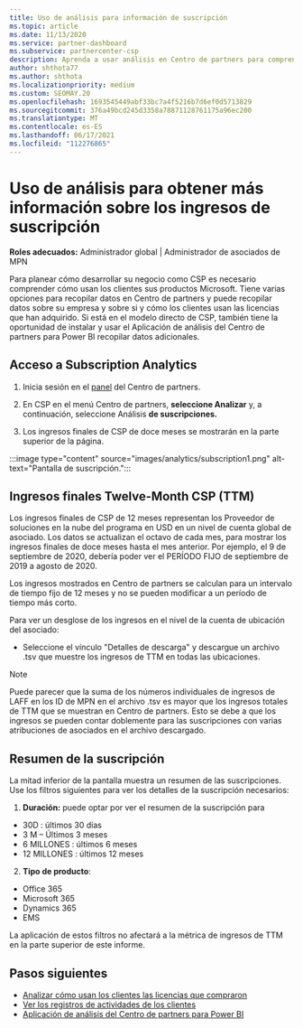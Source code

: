 ```yaml
---
title: Uso de análisis para información de suscripción
ms.topic: article
ms.date: 11/13/2020
ms.service: partner-dashboard
ms.subservice: partnercenter-csp
description: Aprenda a usar análisis en Centro de partners para comprender mejor su negocio y cómo los clientes usan las licencias que ha adquirido.
author: shthota77
ms.author: shthota
ms.localizationpriority: medium
ms.custom: SEOMAY.20
ms.openlocfilehash: 1693545449abf33bc7a4f5216b7d6ef0d5713829
ms.sourcegitcommit: 376a49bcd245d3358a78871128761175a96ec200
ms.translationtype: MT
ms.contentlocale: es-ES
ms.lasthandoff: 06/17/2021
ms.locfileid: "112276865"
---
```

# <a name="use-analytics-to-learn-more-about-subscription-revenue"></a>Uso de análisis para obtener más información sobre los ingresos de suscripción

**Roles adecuados:** Administrador global | Administrador de asociados de MPN

Para planear cómo desarrollar su negocio como CSP es necesario comprender cómo usan los clientes sus productos Microsoft. Tiene varias opciones para recopilar datos en Centro de partners y puede recopilar datos sobre su empresa y sobre si y cómo los clientes usan las licencias que han adquirido. Si está en el modelo directo de CSP, también tiene la oportunidad de instalar y usar el Aplicación de análisis del Centro de partners para Power BI recopilar datos adicionales.

## <a name="access-to-the-subscription-analytics"></a>Acceso a Subscription Analytics

1. Inicia sesión en el [panel](https://partner.microsoft.com/dashboard/home) del Centro de partners.
1. En CSP en el menú Centro de partners, **seleccione Analizar** y, a continuación, seleccione Análisis **de suscripciones.**

1. Los ingresos finales de CSP de doce meses se mostrarán en la parte superior de la página.

:::image type="content" source="images/analytics/subscription1.png" alt-text="Pantalla de suscripción.":::

## <a name="trailing-twelve-month-ttm-csp-revenue"></a>Ingresos finales Twelve-Month CSP (TTM)

Los ingresos finales de CSP de 12 meses representan los Proveedor de soluciones en la nube del programa en USD en un nivel de cuenta global de asociado. Los datos se actualizan el octavo de cada mes, para mostrar los ingresos finales de doce meses hasta el mes anterior. Por ejemplo, el 9 de septiembre de 2020, debería poder ver el PERÍODO FIJO de septiembre de 2019 a agosto de 2020.

Los ingresos mostrados en Centro de partners se calculan para un intervalo de tiempo fijo de 12 meses y no se pueden modificar a un período de tiempo más corto.

Para ver un desglose de los ingresos en el nivel de la cuenta de ubicación del asociado:

- Seleccione el vínculo "Detalles de descarga" y descargue un archivo .tsv que muestre los ingresos de TTM en todas las ubicaciones.

>[!NOTE] 
>Puede parecer que la suma de los números individuales de ingresos de LAFF en los ID de MPN en el archivo .tsv es mayor que los ingresos totales de TTM que se muestran en Centro de partners. Esto se debe a que los ingresos se pueden contar doblemente para las suscripciones con varias atribuciones de asociados en el archivo descargado.

## <a name="subscription-summary"></a>Resumen de la suscripción

La mitad inferior de la pantalla muestra un resumen de las suscripciones. Use los filtros siguientes para ver los detalles de la suscripción necesarios:  

1. **Duración:** puede optar por ver el resumen de la suscripción para 

- 30D : últimos 30 días
- 3 M – Últimos 3 meses
- 6 MILLONES : últimos 6 meses
- 12 MILLONES : últimos 12 meses

2. **Tipo de producto**:
 
- Office 365
- Microsoft 365
- Dynamics 365
- EMS

La aplicación de estos filtros no afectará a la métrica de ingresos de TTM en la parte superior de este informe.


 
## <a name="next-steps"></a>Pasos siguientes

- [Analizar cómo usan los clientes las licencias que compraron](increasing-adoption-and-satisfaction.md)  
- [Ver los registros de actividades de los clientes](activity-logs.md)
- [Aplicación de análisis del Centro de partners para Power BI](power-bi-app-for-direct-partners.md)






